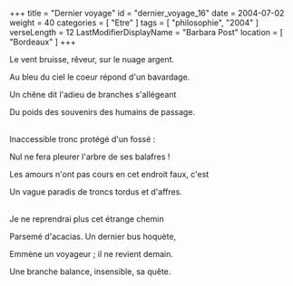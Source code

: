 +++
title = "Dernier voyage"
id = "dernier_voyage_16"
date = 2004-07-02
weight = 40
categories = [ "Etre" ]
tags = [ "philosophie", "2004" ]
verseLength = 12
LastModifierDisplayName = "Barbara Post"
location = [ "Bordeaux" ]
+++

Le vent bruisse, rêveur, sur le nuage argent.

Au bleu du ciel le coeur répond d'un bavardage.

Un chêne dit l'adieu de branches s'allégeant

Du poids des souvenirs des humains de passage.

 \
Inaccessible tronc protégé d'un fossé :

Nul ne fera pleurer l'arbre de ses balafres !

Les amours n'ont pas cours en cet endroit faux, c'est

Un vague paradis de troncs tordus et d'affres.

 \
 Je ne reprendrai plus cet étrange chemin

 Parsemé d'acacias. Un dernier bus hoquète,

 Emmène un voyageur ; il ne revient demain.

 Une branche balance, insensible, sa quête.
